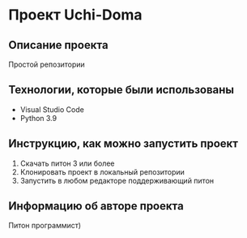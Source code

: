 # Проект Uchi-Doma
## Описание проекта
Простой репозитории
## Технологии, которые были использованы
<ul>
  <li>Visual Studio Code</li>
  <li>Python 3.9</li>
</ul>

## Инструкцию, как можно запустить проект
<ol>
  <li>Скачать питон 3 или более</li>
  <li>Клонировать проект в локальный репозитории</li>
  <li>Запустить в любом редакторе поддерживающий питон</li>
</ol>

## Информацию об авторе проекта
Питон программист)
